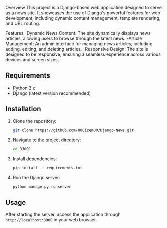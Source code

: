 Overview
This project is a Django-based web application designed to serve as a news site. It showcases the use of Django's powerful features for web development, including dynamic content management, template rendering, and URL routing.

Features
-Dynamic News Content: The site dynamically displays news articles, allowing users to browse through the latest news.
-Article Management: An admin interface for managing news articles, including adding, editing, and deleting articles.
-Responsive Design: The site is designed to be responsive, ensuring a seamless experience across various devices and screen sizes.

## Requirements
- Python 3.x
- Django (latest version recommended)

## Installation
1. Clone the repository:
   ```bash
   git clone https://github.com/00Gizem00/Django-News.git
   ```
2. Navigate to the project directory:
   ```bash
   cd DJ001
   ```
3. Install dependencies:
   ```bash
   pip install -r requirements.txt
   ```
4. Run the Django server:
   ```bash
   python manage.py runserver
   ```

## Usage
After starting the server, access the application through `http://localhost:8000` in your web browser.

## Contributing
Contributions to Django-News are welcome. Please fork the repository and submit a pull request for review.



